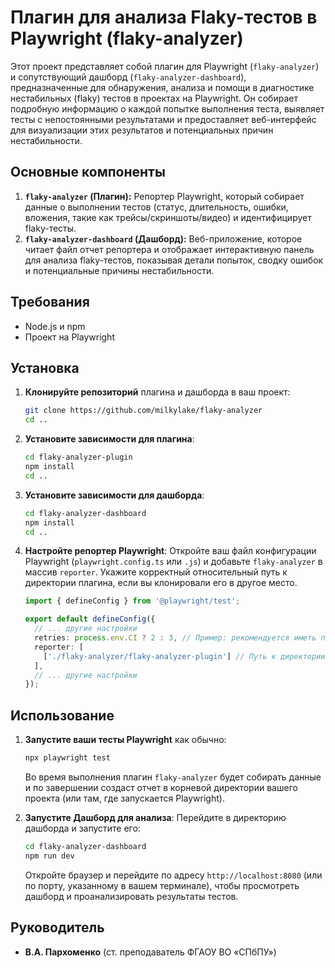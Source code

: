 # Плагин для анализа Flaky-тестов в Playwright (flaky-analyzer)

Этот проект представляет собой плагин для Playwright (`flaky-analyzer`) и сопутствующий дашборд (`flaky-analyzer-dashboard`), предназначенные для обнаружения, анализа и помощи в диагностике нестабильных (flaky) тестов в проектах на Playwright. Он собирает подробную информацию о каждой попытке выполнения теста, выявляет тесты с непостоянными результатами и предоставляет веб-интерфейс для визуализации этих результатов и потенциальных причин нестабильности.

## Основные компоненты

1.  **`flaky-analyzer` (Плагин):** Репортер Playwright, который собирает данные о выполнении тестов (статус, длительность, ошибки, вложения, такие как трейсы/скриншоты/видео) и идентифицирует flaky-тесты.
2.  **`flaky-analyzer-dashboard` (Дашборд):** Веб-приложение, которое читает файл отчет репортера и отображает интерактивную панель для анализа flaky-тестов, показывая детали попыток, сводку ошибок и  потенциальные причины нестабильности.

## Требования

*   Node.js и npm
*   Проект на Playwright

## Установка

1.  **Клонируйте репозиторий** плагина и дашборда в ваш проект:
    ```bash
    git clone https://github.com/milkylake/flaky-analyzer
    cd ..
    ```

2.  **Установите зависимости для плагина**:
    ```bash
    cd flaky-analyzer-plugin
    npm install
    cd ..
    ```

3.  **Установите зависимости для дашборда**:
    ```bash
    cd flaky-analyzer-dashboard
    npm install
    cd ..
    ```

4.  **Настройте репортер Playwright**:
    Откройте ваш файл конфигурации Playwright (`playwright.config.ts` или `.js`) и добавьте `flaky-analyzer` в массив `reporter`. Укажите корректный относительный путь к директории плагина, если вы клонировали его в другое место.
    ```typescript
    import { defineConfig } from '@playwright/test';

    export default defineConfig({
      // ... другие настройки
      retries: process.env.CI ? 2 : 3, // Пример: рекомендуется иметь повторы для обнаружения flaky-тестов
      reporter: [
        ['./flaky-analyzer/flaky-analyzer-plugin'] // Путь к директории плагина
      ],
      // ... другие настройки
    });
    ```

## Использование

1.  **Запустите ваши тесты Playwright** как обычно:
    ```bash
    npx playwright test
    ```
    Во время выполнения плагин `flaky-analyzer` будет собирать данные и по завершении создаст отчет в корневой директории вашего проекта (или там, где запускается Playwright).

2.  **Запустите Дашборд для анализа**:
    Перейдите в директорию дашборда и запустите его:
    ```bash
    cd flaky-analyzer-dashboard
    npm run dev
    ```
    Откройте браузер и перейдите по адресу `http://localhost:8080` (или по порту, указанному в вашем терминале), чтобы просмотреть дашборд и проанализировать результаты тестов.

## Руководитель

*   **В.А. Пархоменко** (ст. преподаватель ФГАОУ ВО «СПбПУ»)